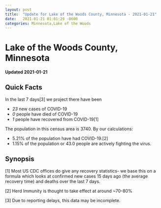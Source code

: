 ```yaml
---
layout: post
title:  "Update for Lake of the Woods County, Minnesota - 2021-01-21"
date:   2021-01-21 01:01:29 -0600
categories: Minnesota,Lake of the Woods
---
```


# Lake of the Woods County, Minnesota
#### Updated 2021-01-21

## Quick Facts

In the last 7 days[3] we project there have been
- *23* new cases of COVID-19
- *0* people have died of COVID-19
- *1* people have recovered from COVID-19[1]

The population in this census area is 3740. By our calculations:
- 5.21% of the population have had COVID-19.[2]
- 1.15% of the population or 43.0 people are actively fighting the virus.

## Synopsis




[1] Most US CDC offices do give any recovery statistics- we base this on a formula which looks at confirmed new cases
15 days ago (the average recovery time) and deaths over the last 7 days.

[2] Herd Immunity is thought to take effect at around ~70-80%

[3] Due to reporting delays, this data may be incomplete.
 
    